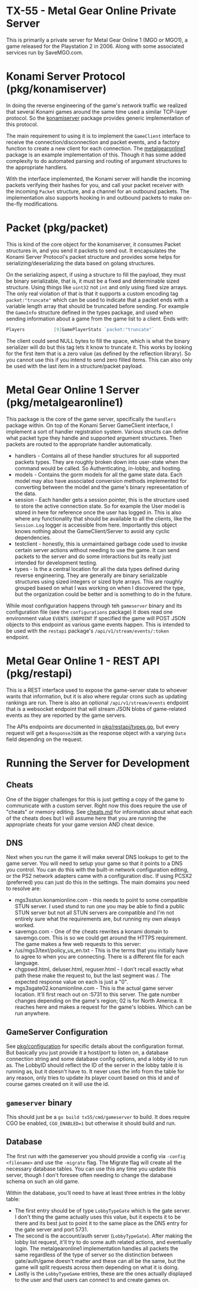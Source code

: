 # TX-55 - Metal Gear Online Private Server

This is primarily a private server for Metal Gear Online 1 (MGO or MGO1), a game released for the Playstation 2 in 2006. Along with some associated services run by SaveMGO.com.

# Konami Server Protocol (pkg/konamiserver)

In doing the reverse engineering of the game's network traffic we realized that several Konami games around the same time used a similar TCP-layer protocol. So the [konamiserver](./pkg/konamiserver) package provides generic implementation of this protocol.

The main requirement to using it is to implement the `GameClient` interface to receive the connection/disconnection and packet events, and a factory function to create a new client for each connection. The [metalgearonline1](./pkg/metalgearonline1) package is an example implementation of this. Though it has some added complexity to do automated parsing and routing of argument structures to the appropriate handlers.

With the interface implemented, the Konami server will handle the incoming packets verifying their hashes for you, and call your packet receiver with the incoming `Packet` structure, and a channel for an outbound packets. The implementation also supports hooking in and outbound packets to make on-the-fly modifications.

# Packet (pkg/packet)

This is kind of the core object for the konamiserver, it consumes Packet structures in, and you send it packets to send out. It encapsulates the Konami Server Protocol's packet structure and provides some helps for serializing/deserializing the data based on golang structures.

On the serializing aspect, if using a structure to fill the payload, they must be binary serializable, that is, it must be a fixed and determinable sized structure. Using things like `uint32` not `int` and only using fixed size arrays. The only real violation of that is that it supports a custom encoding tag `packet:"truncate"` which can be used to indicate that a packet ends with a variable length array that should be truncated before sending. For example the `GameInfo` structure defined in the types package, and used when sending information about a game from the game list to a client. Ends with:

```go
Players           [9]GamePlayerStats `packet:"truncate"`
```

The client could send NULL bytes to fill the space, which is what the binary serializer will do but this tag lets it know to truncate it. This works by looking for the first item that is a zero value (as defined by the reflection library). So you cannot use this if you intend to send zero filled items. This can also only be used with the last item in a structure/packet payload.

# Metal Gear Online 1 Server (pkg/metalgearonline1)

This package is the core of the game server, specifically the `handlers` package within. On top of the Konami Server GameClient interface, I implement a sort of handler registration system. Various structs can define what packet type they handle and supported argument structures. Then packets are routed to the appropriate handler automatically. 

 - handlers - Contains all of these handler structures for all supported packets types. They are roughly broken down into user-state when the command would be called. So Authenticating, in-lobby, and hosting.
 - models - Contains the gorm models for all the game state data. Each model may also have associated conversion methods implemented for converting between the model and the game's binary representation of the data. 
 - session - Each handler gets a session pointer, this is the structure used to store the active connection state. So for example the User model is stored in here for reference once the user has logged in. This is also where any functionality that should be available to all the clients, like the `Session.Log` logger is accessible from here. Importantly this object knows nothing about the GameClient/Server to avoid any cyclic dependencies.
 - testclient - honestly, this is unmaintained garbage code used to invoke certain server actions without needing to use the game. It can send packets to the server and do some interactions but its really just intended for development testing.
 - types - Is the a central location for all the data types defined during reverse engineering. They are generally are binary serializable structures using sized integers or sized byte arrays. This are roughly grouped based on what I was working on when I discovered the type, but the organization could be better and is something to do in the future.

While most configuration happens through teh `gameserver` binary and its configuration file (see the `configurations` package) it does read one environment value `EVENTS_ENDPOINT` if specified the game will POST JSON objects to this endpoint as various game events happen. This is intended to be used with the `restapi` package's `/api/v1/stream/events/:token` endpoint.

# Metal Gear Online 1 - REST API (pkg/restapi)

This is a REST interface used to expose the game-server state to whoever wants that information, but it is also where regular crons such as updating rankings are run. There is also an optional `/api/v1/stream/events` endpoint that is a websocket endpoint that will stream JSON blobs of game-related events as they are reported by the game servers.

The APIs endpoints are documented in [pkg/restapi/types.go](./pkg/restapi/types.go), but every request will get a `ResponseJSON` as the response object with a varying `Data` field depending on the request.


# Running the Server for Development

## Cheats
One of the bigger challenges for this is just getting a copy of the game to communicate with a custom server. Right now this does require the use of "cheats" or memory editing. See [cheats.md](./cheats.md) for information about what each of the cheats does but I will assume here that you are running the appropriate cheats for your game version AND cheat device.

## DNS 
Next when you run the game it will make several DNS lookups to get to the game server. You will need to setup your game so that it points to a DNS you control. You can do this with the built-in network configuration editing, or the PS2 network adapters came with a configuration disc. If using PCSX2 (preferred) you can just do this in the settings. The main domains you need to resolve are:

- mgs3sstun.konamionline.com - this needs to point to some compatible STUN server. I used stund to run one you may be able to find a public STUN server but not all STUN servers are compatible and I'm not entirely sure what the requirements are, but running my own always worked.
- savemgo.com - One of the cheats rewrites a konami domain to savemgo.com. This is so we could get around the HTTPS requirement. The game makes a few web requests to this server:
 - /us/mgs3/text/policy_us_en.txt - This is the terms that you initially have to agree to when you are connecting. There is a different file for each language.
 - chgpswd.html, deluser.html, reguser.html - I don't recall exactly what path these make the request to, but the last segment was /<filename>. The expected response value on each is just a "0".
- mgs3sgate02.konamionline.com - This is the actual game server location. It'll first reach out on :5731 to this server. The gate number changes depending on the game's region; 02 is for North America. It reaches here and makes a request for the game's lobbies. Which can be run anywhere. 

## GameServer Configuration

See [pkg/configuration](./pkg/configurations/gameserver.go) for specific details about the configuration format. But basically you just provide it a host/port to listen on, a database connection string and some database config options, and a lobby id to run as. The LobbyID should reflect the ID of the server in the lobby table it is running as, but it doesn't have to. It never uses the info from the table for any reason, only tries to update its player count based on this id and of course games created on it will use the id.

## `gameserver` binary

This should just be a `go build tx55/cmd/gameserver` to build. It does require CGO be enabled, `CGO_ENABLED=1` but otherwise it should build and run. 


## Database

The first run with the gameserver you should provide a config via `-config <filename>` and use the `-migrate` flag. The Migrate flag will create all the necessary database tables. You can use this any time you update this server, though I don't foresee often needing to change the database schema on such an old game. 

Within the database, you'll need to have at least three entries in the lobby table:
 - The first entry should be of type `LobbyTypeGate` which is the gate server. I don't thing the game actually uses this value, but it expects it to be there and its best just to point it to the same place as the DNS entry for the gate server and port 5731.
 - The second is the account/auth server (`LobbyTypeGate`). After making the lobby list request, it'll try to do some auth related actions, and eventually login. The metalgearonline1 implementation handles all packets the same regardless of the type of server so the distinction between gate/auth/game doesn't matter and these can all be the same, but the game will split requests across them depending on what it is doing.
 - Lastly is the `LobbyTypeGame` entries, these are the ones actually displayed to the user  and that users can connect to and create games on.


